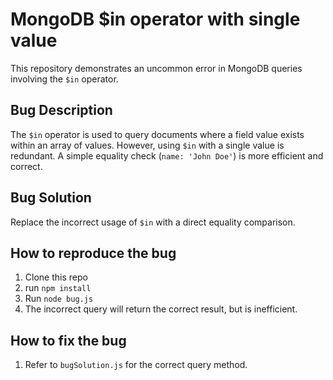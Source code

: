 # MongoDB $in operator with single value

This repository demonstrates an uncommon error in MongoDB queries involving the `$in` operator.

## Bug Description
The `$in` operator is used to query documents where a field value exists within an array of values. However, using `$in` with a single value is redundant.  A simple equality check (`name: 'John Doe'`) is more efficient and correct.

## Bug Solution
Replace the incorrect usage of `$in` with a direct equality comparison.

## How to reproduce the bug
1. Clone this repo
2. run `npm install`
3. Run `node bug.js`
4. The incorrect query will return the correct result, but is inefficient.

## How to fix the bug
1. Refer to `bugSolution.js` for the correct query method.